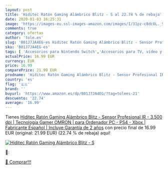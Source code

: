 ```yaml
---
layout: post
title: 'Hiditec Ratón Gaming Alámbrico Blitz - S al 22.74 % de rebaja'
date: 2020-01-03 16:25:31
image: 'https://images-eu.ssl-images-amazon.com/images/I/31pz-c8dc8L._SL400_.jpg'
comments: true
category: ofertas
author: 'tole.es'
slug: 'B01J7JA4EG-es Hiditec Ratón Gaming Alámbrico Blitz - Sensor Profesional...'
sku: 'B01J7JA4EG-es'
tags: [ 'Accesorios para Nintendo Switch','Accesorios para TV, vídeo y home cinema','Almacenamiento de datos','Almacenamiento de datos externo','Conversores de vídeo','Electrónica','Hardware y juegos para Nintendo Switch','Informática','Memoria para Nintendo Switch','TV, vídeo y home cinema','Tarjetas de memoria','Tarjetas microSD','Videojuegos','ps4','xbox', ]
actualPrice: 16.99 EUR
currency: EUR
price: 16.99
comparePrice: 21.99 EUR
prodname: 'Hiditec Ratón Gaming Alámbrico Blitz - Sensor Profesional IR - 3.500 dpi | Tecnología Gamer OMRON | para Ordenador PC - PS4 - Xbox | Fabricante Español | Incluye Garantía de 2 años'
country: 'es'
flag: '🇪🇸'
brand: ''
buyurl: 'https://www.amazon.es/dp/B01J7JA4EG/?tag=tolees-21'
descuento: '22.74'
average: '16.99'
---
```


Tienes [Hiditec Ratón Gaming Alámbrico Blitz - Sensor Profesional IR - 3.500 dpi | Tecnología Gamer OMRON | para Ordenador PC - PS4 - Xbox | Fabricante Español | Incluye Garantía de 2 años](https://www.amazon.es/dp/B01J7JA4EG/?tag=tolees-21) con precio final de  16.99 EUR (original: 21.99 EUR) (22.74 %  de rebaja) aqui!

[![Hiditec Ratón Gaming Alámbrico Blitz - S](https://images-eu.ssl-images-amazon.com/images/I/31pz-c8dc8L._SL400_.jpg)](https://www.amazon.es/dp/B01J7JA4EG/?tag=tolees-21)

🔎:


[🛒 Comprar!!!](https://www.amazon.es/dp/B01J7JA4EG/?tag=tolees-21)
